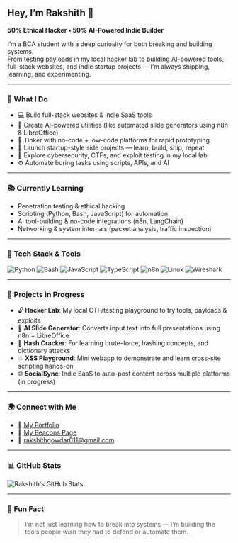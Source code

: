 ## Hey, I’m Rakshith 👋  
**50% Ethical Hacker • 50% AI-Powered Indie Builder**

I’m a BCA student with a deep curiosity for both breaking and building systems.  
From testing payloads in my local hacker lab to building AI-powered tools, full-stack websites, and indie startup projects — I’m always shipping, learning, and experimenting.

---

### 🧠 What I Do

- 💻 Build full-stack websites & indie SaaS tools  
- 🤖 Create AI-powered utilities (like automated slide generators using n8n & LibreOffice)  
- 🧩 Tinker with no-code + low-code platforms for rapid prototyping  
- 🚀 Launch startup-style side projects — learn, build, ship, repeat  
- 🔐 Explore cybersecurity, CTFs, and exploit testing in my local lab  
- ⚙️ Automate boring tasks using scripts, APIs, and AI  

---

### 📚 Currently Learning

- Penetration testing & ethical hacking  
- Scripting (Python, Bash, JavaScript) for automation  
- AI tool-building & no-code integrations (n8n, LangChain)  
- Networking & system internals (packet analysis, traffic inspection)

---

### 🧰 Tech Stack & Tools

![Python](https://img.shields.io/badge/Python-3776AB?style=flat&logo=python&logoColor=white)
![Bash](https://img.shields.io/badge/Bash-121011?style=flat&logo=gnu-bash&logoColor=white)
![JavaScript](https://img.shields.io/badge/JavaScript-F7DF1E?style=flat&logo=javascript&logoColor=black)
![TypeScript](https://img.shields.io/badge/TypeScript-3178C6?style=flat&logo=typescript&logoColor=white)
![n8n](https://img.shields.io/badge/n8n-FF6A00?style=flat&logo=n8n&logoColor=white)
![Linux](https://img.shields.io/badge/Linux-FCC624?style=flat&logo=linux&logoColor=black)
![Wireshark](https://img.shields.io/badge/Wireshark-1679A7?style=flat&logo=wireshark&logoColor=white)

---

### 🚧 Projects in Progress

- 🔓 **Hacker Lab**: My local CTF/testing playground to try tools, payloads & exploits  
- 🤖 **AI Slide Generator**: Converts input text into full presentations using n8n + LibreOffice  
- 🔑 **Hash Cracker**: For learning brute-force, hashing concepts, and dictionary attacks  
- 💥 **XSS Playground**: Mini webapp to demonstrate and learn cross-site scripting hands-on  
- 🌐 **SocialSync**: Indie SaaS to auto-post content across multiple platforms (in progress)

---

### 🌍 Connect with Me

- 💼 [My Portfolio](https://portfolio-rakshith.netlify.app/)  
- 📲 [My Beacons Page](https://beacons.ai/rakshith.r)  
- 📧 [rakshithgowdar011@gmail.com](mailto:rakshithgowdar011@gmail.com)  

---

### 📊 GitHub Stats

![Rakshith's GitHub Stats](https://github-readme-stats.vercel.app/api?username=rakshithgowda01&show_icons=true&theme=radical)

---

### 💬 Fun Fact

> I’m not just learning how to break into systems — I’m building the tools people *wish* they had to defend or automate them.

